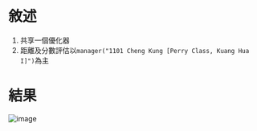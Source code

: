 # 敘述
1. 共享一個優化器
2. 距離及分數評估以`manager("1101 Cheng Kung [Perry Class, Kuang Hua I]")`為主

# 結果
![image]()

